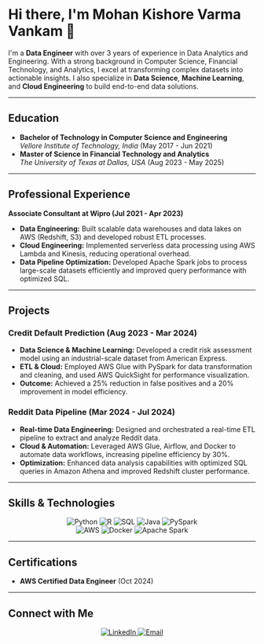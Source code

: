 # Hi there, I'm Mohan Kishore Varma Vankam 👋

I'm a **Data Engineer** with over 3 years of experience in Data Analytics and Engineering. With a strong background in Computer Science, Financial Technology, and Analytics, I excel at transforming complex datasets into actionable insights. I also specialize in **Data Science**, **Machine Learning**, and **Cloud Engineering** to build end-to-end data solutions.
<!--
---

## About Me


- **Data Engineering:** I design and deploy scalable data warehouses, data lakes, and efficient ETL pipelines on cloud platforms such as AWS.
- **Data Science & Machine Learning:** I develop predictive models and perform advanced analytics to solve complex business problems. My work includes credit risk prediction and real-time data analysis.
- **Cloud Engineering:** I leverage AWS services like EC2, S3, Redshift, Glue, and Lambda to build robust, cost-effective, and scalable cloud architectures.
- **Continuous Learner:** I'm always exploring emerging tools and technologies such as Apache Spark, Airflow, Kafka, and more.
- **Collaborator:** I enjoy working on innovative projects and welcome opportunities to collaborate on data-driven initiatives.
-->

<!-- Add a profile image -->
<!--<p align="center">
  <img src="https://via.placeholder.com/150.png?text=My+Photo" alt="Profile Picture" style="border-radius: 50%;">
</p>-->

---

## Education

- **Bachelor of Technology in Computer Science and Engineering**  
  *Vellore Institute of Technology, India* (May 2017 - Jun 2021)
- **Master of Science in Financial Technology and Analytics**  
  *The University of Texas at Dallas, USA* (Aug 2023 - May 2025)

---

## Professional Experience

**Associate Consultant at Wipro (Jul 2021 - Apr 2023)**  
- **Data Engineering:** Built scalable data warehouses and data lakes on AWS (Redshift, S3) and developed robust ETL processes.
- **Cloud Engineering:** Implemented serverless data processing using AWS Lambda and Kinesis, reducing operational overhead.
- **Data Pipeline Optimization:** Developed Apache Spark jobs to process large-scale datasets efficiently and improved query performance with optimized SQL.

---

## Projects

### Credit Default Prediction (Aug 2023 - Mar 2024)
- **Data Science & Machine Learning:** Developed a credit risk assessment model using an industrial-scale dataset from American Express.
- **ETL & Cloud:** Employed AWS Glue with PySpark for data transformation and cleaning, and used AWS QuickSight for performance visualization.
- **Outcome:** Achieved a 25% reduction in false positives and a 20% improvement in model efficiency.

### Reddit Data Pipeline (Mar 2024 - Jul 2024)
- **Real-time Data Engineering:** Designed and orchestrated a real-time ETL pipeline to extract and analyze Reddit data.
- **Cloud & Automation:** Leveraged AWS Glue, Airflow, and Docker to automate data workflows, increasing pipeline efficiency by 30%.
- **Optimization:** Enhanced data analysis capabilities with optimized SQL queries in Amazon Athena and improved Redshift cluster performance.

---

## Skills & Technologies

<div align="center">
  <img src="https://img.shields.io/badge/Python-3776AB?style=for-the-badge&logo=python&logoColor=white" alt="Python">
  <img src="https://img.shields.io/badge/R-276DC3?style=for-the-badge&logo=r&logoColor=white" alt="R">
  <img src="https://img.shields.io/badge/SQL-4479A1?style=for-the-badge&logo=postgresql&logoColor=white" alt="SQL">
  <img src="https://img.shields.io/badge/Java-ED8B00?style=for-the-badge&logo=java&logoColor=white" alt="Java">
  <img src="https://img.shields.io/badge/PySpark-E25A1C?style=for-the-badge&logo=apache-spark&logoColor=white" alt="PySpark">
</div>

<div align="center">
  <img src="https://img.shields.io/badge/AWS-232F3E?style=for-the-badge&logo=amazon-aws&logoColor=white" alt="AWS">
  <img src="https://img.shields.io/badge/Docker-2496ED?style=for-the-badge&logo=docker&logoColor=white" alt="Docker">
  <img src="https://img.shields.io/badge/Apache%20Spark-E25A1C?style=for-the-badge&logo=apache-spark&logoColor=white" alt="Apache Spark">
</div>

---

## Certifications

- **AWS Certified Data Engineer** (Oct 2024)

---

## Connect with Me

<div align="center">
  <a href="https://www.linkedin.com/in/mohan-kishore-vankam" target="_blank">
    <img src="https://img.shields.io/badge/LinkedIn-0A66C2?style=for-the-badge&logo=linkedin&logoColor=white" alt="LinkedIn">
  </a>
  <a href="mailto:mohankishore@gmail.com" target="_blank">
    <img src="https://img.shields.io/badge/Email-D14836?style=for-the-badge&logo=gmail&logoColor=white" alt="Email">
  </a>
</div>
